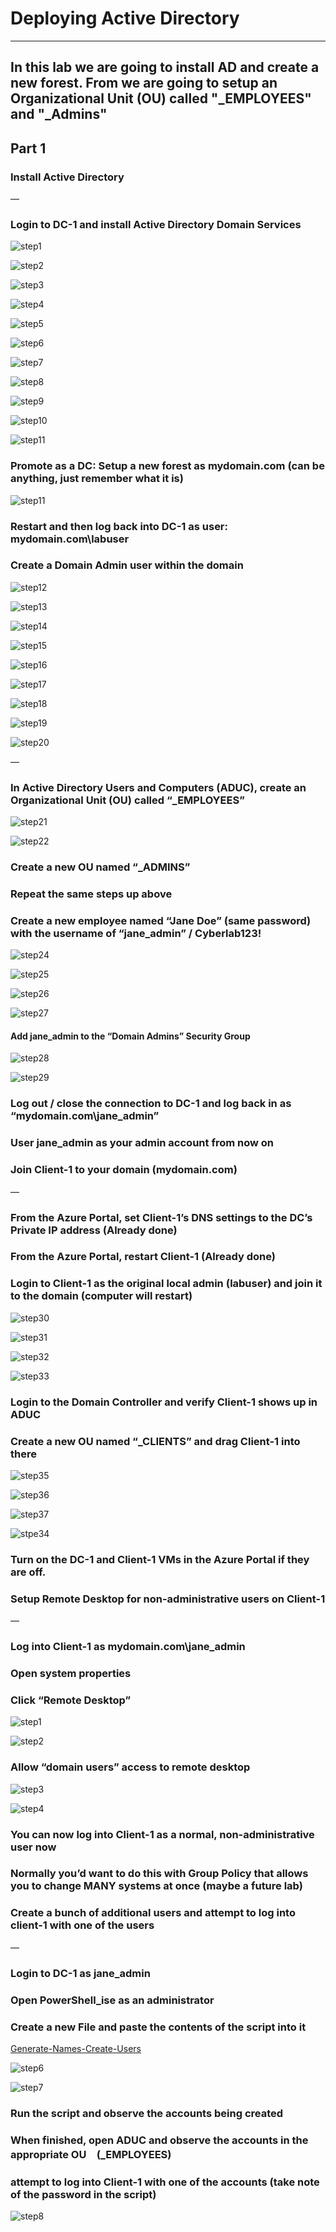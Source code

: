 #  Deploying Active Directory
---
In this lab we are going to install AD and create a new forest. 
From we are going to setup an Organizational Unit (OU) called "_EMPLOYEES" and "_Admins"
---

## Part 1
### Install Active Directory
—
### Login to DC-1 and install Active Directory Domain Services
![step1](https://github.com/user-attachments/assets/7a6b613f-2224-4db2-b4bd-ff9f9141c71e)

![step2](https://github.com/user-attachments/assets/587c653a-f892-44a3-b310-5d17fda28f0d)

![step3](https://github.com/user-attachments/assets/0d2ce55b-93e0-4292-8d5b-353f03491f2e)

![step4](https://github.com/user-attachments/assets/00ae2f55-8d56-4f0a-84d7-142b1ebdd4ac)

![step5](https://github.com/user-attachments/assets/f3ac00b1-8044-42cd-b62e-4cfc50552360)

![step6](https://github.com/user-attachments/assets/f840f029-6107-40c1-a2dd-7b342905d37a)

![step7](https://github.com/user-attachments/assets/52efddf1-bd31-4664-b9ca-40329f73c32c)

![step8](https://github.com/user-attachments/assets/1379b497-c0b4-416d-8989-6ffae22e043c)

![step9](https://github.com/user-attachments/assets/b7349ad3-9e9a-45fa-9e38-ff954ed65e16)

![step10](https://github.com/user-attachments/assets/94456de6-c918-49f6-b70d-92badcd59a3d)

![step11](https://github.com/user-attachments/assets/22906f29-4d07-432d-b107-65fa7d48eda9)

### Promote as a DC: Setup a new forest as mydomain.com (can be anything, just remember what it is)

![step11](https://github.com/user-attachments/assets/93594da9-1f71-407f-9952-61e8457129ee)


### Restart and then log back into DC-1 as user: mydomain.com\labuser


### Create a Domain Admin user within the domain
![step12](https://github.com/user-attachments/assets/29691f8c-840c-491c-bd55-10dc21b4fc32)

![step13](https://github.com/user-attachments/assets/34d44ec3-43bb-4b5f-8180-a07557534be6)

![step14](https://github.com/user-attachments/assets/974db0fa-a10c-42ed-88c9-8ff0af287b28)

![step15](https://github.com/user-attachments/assets/53f269d0-7d7e-4107-abaf-59c11f3080fc)

![step16](https://github.com/user-attachments/assets/6b1dbd16-4196-4b5c-b1f4-c4668035702a)

![step17](https://github.com/user-attachments/assets/21504901-8490-4ee3-a6a0-f7df6983eda3)

![step18](https://github.com/user-attachments/assets/47975957-29a0-4ebc-a174-97a5f4dea48b)

![step19](https://github.com/user-attachments/assets/4996326d-a737-4a1c-b74a-eb6f736885c6)

![step20](https://github.com/user-attachments/assets/c635565d-474f-48c3-aa55-b86aa0021555)

—
### In Active Directory Users and Computers (ADUC), create an Organizational Unit (OU) called “_EMPLOYEES”

![step21](https://github.com/user-attachments/assets/46c9ef83-b71f-4ac8-853f-ed7e39218653)

![step22](https://github.com/user-attachments/assets/fa303e5b-259e-4a18-be13-ac0ba1fa57d7)



### Create a new OU named “_ADMINS”
### Repeat the same steps up above


### Create a new employee named “Jane Doe” (same password) with the username of “jane_admin” / Cyberlab123!

![step24](https://github.com/user-attachments/assets/f3dcb5db-eb83-4787-b0d3-cd0b78f764e0)

![step25](https://github.com/user-attachments/assets/9ad127e4-313f-4670-8099-0e3a9dbcc005)

![step26](https://github.com/user-attachments/assets/24a582c5-d387-4fcf-93e0-0c1349a0f5c6)

![step27](https://github.com/user-attachments/assets/5150454d-0f75-47c2-b210-984cdb36d86a)

#### Add jane_admin to the “Domain Admins” Security Group

![step28](https://github.com/user-attachments/assets/898f5439-3ef4-4d87-9671-3d87b5afcea5)

![step29](https://github.com/user-attachments/assets/dbaa9de7-1baf-43d0-8635-b8c6ca9aa06d)

### Log out / close the connection to DC-1 and log back in as “mydomain.com\jane_admin”

### User jane_admin as your admin account from now on


### Join Client-1 to your domain (mydomain.com)
—
### From the Azure Portal, set Client-1’s DNS settings to the DC’s Private IP address (Already done)
### From the Azure Portal, restart Client-1 (Already done)

### Login to Client-1 as the original local admin (labuser) and join it to the domain (computer will restart)

![step30](https://github.com/user-attachments/assets/127fa2d7-0235-4718-ab4d-471fe1a9dca5)

![step31](https://github.com/user-attachments/assets/24d75b80-a593-4d4d-9082-37217e058eb5)

![step32](https://github.com/user-attachments/assets/fd711204-8e62-43ad-af34-edfadebfdc9c)

![step33](https://github.com/user-attachments/assets/9e481c82-4173-4b34-bee3-90a99a0dc2e2)

### Login to the Domain Controller and verify Client-1 shows up in ADUC
### Create a new OU named “_CLIENTS” and drag Client-1 into there

![step35](https://github.com/user-attachments/assets/ca7178a6-c328-4a31-ba0e-85166fd29bb2)

![step36](https://github.com/user-attachments/assets/7fb047bb-7c9d-4c28-a952-e6d5336e20ee)

![step37](https://github.com/user-attachments/assets/417b4b9b-9957-44a1-899d-29f04d7b9f06)

![stpe34](https://github.com/user-attachments/assets/f9b3e30b-20bf-4a90-b7da-708bedb97474)


### Turn on the DC-1 and Client-1 VMs in the Azure Portal if they are off.
### Setup Remote Desktop for non-administrative users on Client-1
—
### Log into Client-1 as mydomain.com\jane_admin
### Open system properties
### Click “Remote Desktop”

![step1](https://github.com/user-attachments/assets/3441028e-25c8-4f7c-88e4-e79a8f9d12ee)

![step2](https://github.com/user-attachments/assets/4dea530f-4f8c-421e-9a10-917df7481eed)

### Allow “domain users” access to remote desktop

![step3](https://github.com/user-attachments/assets/758c8412-2ca5-42b1-9b11-202eecaa4b50)

![step4](https://github.com/user-attachments/assets/9c57f6a9-9631-46e8-98a6-c9871ab2cb8b)

### You can now log into Client-1 as a normal, non-administrative user now
### Normally you’d want to do this with Group Policy that allows you to change MANY systems at once (maybe a future lab)

### Create a bunch of additional users and attempt to log into client-1 with one of the users
—
### Login to DC-1 as jane_admin
### Open PowerShell_ise as an administrator
### Create a new File and paste the contents of the script into it
[Generate-Names-Create-Users](https://github.com/joshmadakor1/AD_PS/blob/master/Generate-Names-Create-Users.ps1)

![step6](https://github.com/user-attachments/assets/06620e95-a43b-4652-a395-86eff862393c)

![step7](https://github.com/user-attachments/assets/98bdc867-a186-4479-a227-d709f1541559)

### Run the script and observe the accounts being created
### When finished, open ADUC and observe the accounts in the appropriate OU　(_EMPLOYEES)
### attempt to log into Client-1 with one of the accounts (take note of the password in the script)

![step8](https://github.com/user-attachments/assets/543304ab-84e4-41bf-ae03-b9b61af648fb)
